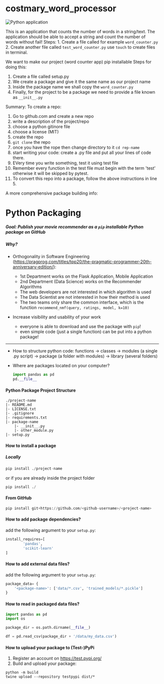 # costmary_word_processor

![Python application](https://github.com/muqit-zoarder/costmary_word_processor/workflows/Python%20application/badge.svg)


This is an application that counts the number of words in a string/text. The application should be able to accept a string and count the number of words without fail!  Steps: 1. Create a file called for example `word_counter.py` 2. Create another file called `test_word_counter.py`     use `touch` to create files in terminal.


We want to make our project (word counter app) pip installable
Steps for doing this:
1. Create a file called setup.py
2. We create a package and give it the same name as our project name
3. Inside the package name we shall copy the `word_counter.py`
4. Finally, for the project to be a package we need to provide a file known as `__init__.py`


Summary:
To create a repo:
1. Go to github.com and create a new repo
2. write a description of the project/repo
3. choose a python gitinore file
4. choose a license (MIT)
5. create the repo
6. `git clone` the repo
7. once you have the rope then change directory to it `cd rep-name`
8. start writing your code: create a .py file and put all your lines of code there.
9. EVery time you write something, test it using test file
10. Remember every function in the test file must begin with the term 'test' otherwise it will be skipped by pytest.
11. To convert this repo into a package, follow the above instructions in line 5.


A more comprehensive package building info:

# Python Packaging

##### Goal: Publish your movie recommender as a `pip` installable Python package on GitHub

##### Why?

 - Orthogonality in Software Engineering (https://pragprog.com/titles/tpp20/the-pragmatic-programmer-20th-anniversary-edition/):
   	- 1st Department works on the Flask Application, Mobile Application
   	- 2nd Department (Data Science) works on the Recommender Algorithms
   	- The web developers are not interested in which algorithm is used
   	- The Data Scientist are not interested in how their method is used
   	- The two teams only share the common interface, which is the function `recommend_nmf(query, ratings, model, k=10)`

 - Increase visibility and usability of your work
   	- everyone is able to download and use the package with `pip`!
   	- even simple code (just a single function) can be put into a python package!
  
____
 	
- How to structure python code: functions -> classes -> modules (a single .py script) -> package (a folder with modules) -> library (several folders)

- Where are packages located on your computer?

  ```python
  import pandas as pd
  pd.__file__
  ```

#### Python Package Project Structure

```
./project-name
|- README.md
|- LICENSE.txt
|- .gitignore
|- requirements.txt
|- package-name
	|- __init__.py
	|- other_module.py
|- setup.py
```

#### How to install a package

##### Locally

```python
pip install ./project-name
```

or if you are already inside the project folder

```python
pip install ./
```



#### From GitHub

```python
pip install git+https://github.com/<github-username>/<project-name>
```


#### How to add package dependencies?

add the following argument to your `setup.py`:

```python
install_requires=[
        'pandas',
        'scikit-learn'
]
```


#### How to add external data files?

add the following argument to your `setup.py`:

```python
package_data= {
    '<package-name>': ['data/*.csv', 'trained_models/*.pickle']
}
```


#### How to read in packaged data files?

```Python
import pandas as pd
import os

package_dir = os.path.dirname(__file__)

df = pd.read_csv(package_dir + '/data/my_data.csv')
```


#### How to upload your package to (Test-)PyPi

1. Register an account on https://test.pypi.org/  
2. Build and upload your package:

```shell
python -m build
twine upload --repository testpypi dist/*
```




